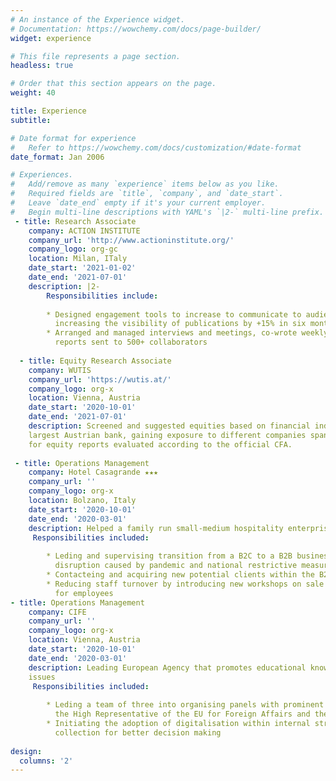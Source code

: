 ```yaml
---
# An instance of the Experience widget.
# Documentation: https://wowchemy.com/docs/page-builder/
widget: experience

# This file represents a page section.
headless: true

# Order that this section appears on the page.
weight: 40

title: Experience
subtitle:

# Date format for experience
#   Refer to https://wowchemy.com/docs/customization/#date-format
date_format: Jan 2006

# Experiences.
#   Add/remove as many `experience` items below as you like.
#   Required fields are `title`, `company`, and `date_start`.
#   Leave `date_end` empty if it's your current employer.
#   Begin multi-line descriptions with YAML's `|2-` multi-line prefix.
 - title: Research Associate
    company: ACTION INSTITUTE
    company_url: 'http://www.actioninstitute.org/'
    company_logo: org-gc
    location: Milan, ITaly
    date_start: '2021-01-02'
    date_end: '2021-07-01'
    description: |2-
        Responsibilities include:
        
        * Designed engagement tools to increase to communicate to audience,
          increasing the visibility of publications by +15% in six months
        * Arranged and managed interviews and meetings, co-wrote weekly 
          reports sent to 500+ collaborators
        
  - title: Equity Research Associate
    company: WUTIS
    company_url: 'https://wutis.at/'
    company_logo: org-x
    location: Vienna, Austria
    date_start: '2020-10-01'
    date_end: '2021-07-01'
    description: Screened and suggested equities based on financial indicators for a €6b ESG fund of Erste Bank Group,
    largest Austrian bank, gaining exposure to different companies spanning 3 sectors. Participated and won McKinsey pitching competitions 
    for equity reports evaluated according to the official CFA.
    
 - title: Operations Management
    company: Hotel Casagrande ★★★
    company_url: ''
    company_logo: org-x
    location: Bolzano, Italy
    date_start: '2020-10-01'
    date_end: '2020-03-01'
    description: Helped a family run small-medium hospitality enterprise adapt to disruptive Covid-19 regulations
     Responsibilities included:
     
        * Leding and supervising transition from a B2C to a B2B business model from 2020-2021 to adapt to
          disruption caused by pandemic and national restrictive measures for businesses
        * Contacteing and acquiring new potential clients within the B2B sector, diversifying customer base
        * Reducing staff turnover by introducing new workshops on sale techniques and investing in teambuilding
          for employees 
- title: Operations Management
    company: CIFE
    company_url: ''
    company_logo: org-x
    location: Vienna, Austria
    date_start: '2020-10-01'
    date_end: '2020-03-01'
    description: Leading European Agency that promotes educational know-how about international and European
    issues
     Responsibilities included:
     
        * Leding a team of three into organising panels with prominent figures of the European Institutions such as
          the High Representative of the EU for Foreign Affairs and the Minister of Foreign Affairs of Vatican City      
        * Initiating the adoption of digitalisation within internal structure of company by creating databases for data
          collection for better decision making
          
design:
  columns: '2'
---
```

